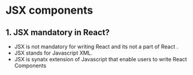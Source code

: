# JSX components

## 1. JSX mandatory in React?
- JSX is not mandatory for writing React and its not a part of React . 
- JSX stands for Javascript XML.
- JSX is synatx extension of Javascript that enable users to write React Components

